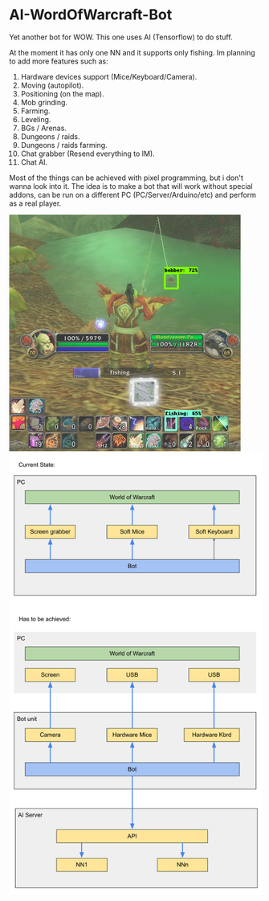 # AI-WordOfWarcraft-Bot
Yet another bot for WOW.
This one uses AI (Tensorflow) to do stuff.

At the moment it has only one NN and it supports only fishing.
Im planning to add more features such as:
1. Hardware devices support (Mice/Keyboard/Camera).
2. Moving (autopilot).
3. Positioning (on the map).
4. Mob grinding.
5. Farming.
6. Leveling.
7. BGs / Arenas.
8. Dungeons / raids.
9. Dungeons / raids farming.
10. Chat grabber (Resend everything to IM).
11. Chat AI.

Most of the things can be achieved with pixel programming, but i don't wanna look into it. The idea is to make a bot that will work without special addons, can be run on a different PC (PC/Server/Arduino/etc) and perform as a real player.

![How it looks like](assets/fishing.png)
![Scheme](assets/bot_scheme.png)
